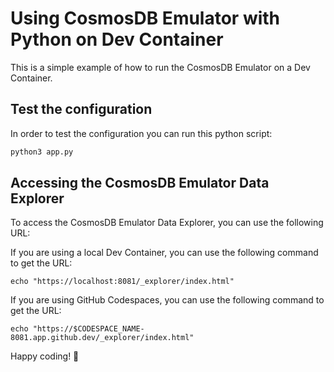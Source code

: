 # Using CosmosDB Emulator with Python on Dev Container

This is a simple example of how to run the CosmosDB Emulator on a Dev Container.

## Test the configuration

In order to test the configuration you can run this python script:

```bash
python3 app.py
```

## Accessing the CosmosDB Emulator Data Explorer

To access the CosmosDB Emulator Data Explorer, you can use the following URL:

If you are using a local Dev Container, you can use the following command to get the URL:

```
echo "https://localhost:8081/_explorer/index.html"
```

If you are using GitHub Codespaces, you can use the following command to get the URL:

```
echo "https://$CODESPACE_NAME-8081.app.github.dev/_explorer/index.html"
```

Happy coding! 🚀